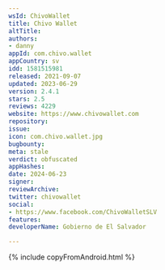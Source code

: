 ```yaml
---
wsId: ChivoWallet
title: Chivo Wallet
altTitle: 
authors:
- danny
appId: com.chivo.wallet
appCountry: sv
idd: 1581515981
released: 2021-09-07
updated: 2023-06-29
version: 2.4.1
stars: 2.5
reviews: 4229
website: https://www.chivowallet.com
repository: 
issue: 
icon: com.chivo.wallet.jpg
bugbounty: 
meta: stale
verdict: obfuscated
appHashes: 
date: 2024-06-23
signer: 
reviewArchive: 
twitter: chivowallet
social:
- https://www.facebook.com/ChivoWalletSLV
features: 
developerName: Gobierno de El Salvador

---
```


{% include copyFromAndroid.html %}
